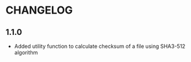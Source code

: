 # CHANGELOG

## 1.1.0

- Added utility function to calculate checksum of a file using SHA3-512 algorithm